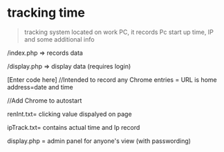 # tracking time

> tracking  system  located  on work PC, it records Pc start up time, IP and some additional info

<p>/index.php    => records data </p>
<p>/display.php  => display data (requires login) </p>


[Enter code here]
//Intended  to  record  any &#1057;hrome  entries = URL is  home address=date and  time

//Add  Chrome  to  autostart

renInt.txt= clicking  value  dispalyed  on page

ipTrack.txt= contains  actual  time  and  Ip  record

display.php = admin  panel  for  anyone's  view (with passwording)
